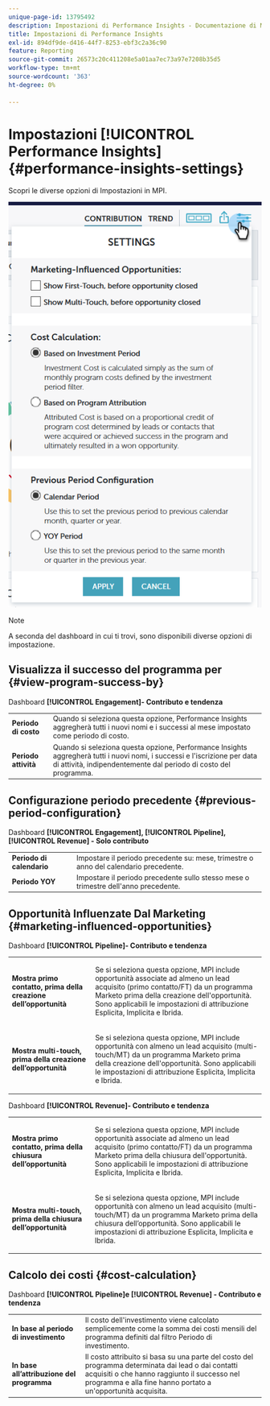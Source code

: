 ```yaml
---
unique-page-id: 13795492
description: Impostazioni di Performance Insights - Documentazione di Marketo - Documentazione del prodotto
title: Impostazioni di Performance Insights
exl-id: 894df9de-d416-44f7-8253-ebf3c2a36c90
feature: Reporting
source-git-commit: 26573c20c411208e5a01aa7ec73a97e7208b35d5
workflow-type: tm+mt
source-wordcount: '363'
ht-degree: 0%

---
```


# Impostazioni [!UICONTROL Performance Insights] {#performance-insights-settings}

Scopri le diverse opzioni di Impostazioni in MPI.

![](assets/1-3.png)

>[!NOTE]
>
>A seconda del dashboard in cui ti trovi, sono disponibili diverse opzioni di impostazione.

## Visualizza il successo del programma per {#view-program-success-by}

Dashboard **[!UICONTROL Engagement]- Contributo e tendenza**

<table>
 <tbody>
  <tr>
   <td><strong>Periodo di costo</strong></td>
   <td>Quando si seleziona questa opzione, Performance Insights aggregherà tutti i nuovi nomi e i successi al mese impostato come periodo di costo.</td>
  </tr>
  <tr>
   <td><strong>Periodo attività</strong></td>
   <td>Quando si seleziona questa opzione, Performance Insights aggregherà tutti i nuovi nomi, i successi e l'iscrizione per data di attività, indipendentemente dal periodo di costo del programma.</td>
  </tr>
 </tbody>
</table>

## Configurazione periodo precedente {#previous-period-configuration}

Dashboard **[!UICONTROL Engagement], [!UICONTROL Pipeline], [!UICONTROL Revenue] - Solo contributo**

<table>
 <tbody>
  <tr>
   <td><strong>Periodo di calendario</strong></td>
   <td>Impostare il periodo precedente su: mese, trimestre o anno del calendario precedente.</td>
  </tr>
  <tr>
   <td><strong>Periodo YOY</strong></td>
   <td>Impostare il periodo precedente sullo stesso mese o trimestre dell'anno precedente.</td>
  </tr>
 </tbody>
</table>

## Opportunità Influenzate Dal Marketing {#marketing-influenced-opportunities}

Dashboard **[!UICONTROL Pipeline]- Contributo e tendenza**

<table>
 <tbody>
  <tr>
   <td><strong>Mostra primo contatto, prima della creazione dell’opportunità</strong></td>
   <td><p>Se si seleziona questa opzione, MPI include opportunità associate ad almeno un lead acquisito (primo contatto/FT) da un programma Marketo prima della creazione dell'opportunità. Sono applicabili le impostazioni di attribuzione Esplicita, Implicita e Ibrida.</p></td>
  </tr>
  <tr>
   <td><strong>Mostra multi-touch, prima della creazione dell’opportunità</strong></td>
   <td><p>Se si seleziona questa opzione, MPI include opportunità con almeno un lead acquisito (multi-touch/MT) da un programma Marketo prima della creazione dell'opportunità. Sono applicabili le impostazioni di attribuzione Esplicita, Implicita e Ibrida.</p></td>
  </tr>
 </tbody>
</table>

Dashboard **[!UICONTROL Revenue]- Contributo e tendenza**

<table>
 <tbody>
  <tr>
   <td><strong>Mostra primo contatto, prima della chiusura dell’opportunità</strong></td>
   <td><p>Se si seleziona questa opzione, MPI include opportunità associate ad almeno un lead acquisito (primo contatto/FT) da un programma Marketo prima della chiusura dell'opportunità. Sono applicabili le impostazioni di attribuzione Esplicita, Implicita e Ibrida.</p></td>
  </tr>
  <tr>
   <td><strong>Mostra multi-touch, prima della chiusura dell’opportunità</strong></td>
   <td><p>Se si seleziona questa opzione, MPI include opportunità con almeno un lead acquisito (multi-touch/MT) da un programma Marketo prima della chiusura dell’opportunità. Sono applicabili le impostazioni di attribuzione Esplicita, Implicita e Ibrida.</p></td>
  </tr>
 </tbody>
</table>

## Calcolo dei costi {#cost-calculation}

Dashboard **[!UICONTROL Pipeline]e [!UICONTROL Revenue] - Contributo e tendenza**

<table>
 <tbody>
  <tr>
   <td><strong>In base al periodo di investimento</strong></td>
   <td>Il costo dell'investimento viene calcolato semplicemente come la somma dei costi mensili del programma definiti dal filtro Periodo di investimento.</td>
  </tr>
  <tr>
   <td><strong>In base all’attribuzione del programma</strong></td>
   <td>Il costo attribuito si basa su una parte del costo del programma determinata dai lead o dai contatti acquisiti o che hanno raggiunto il successo nel programma e alla fine hanno portato a un'opportunità acquisita.</td>
  </tr>
 </tbody>
</table>
